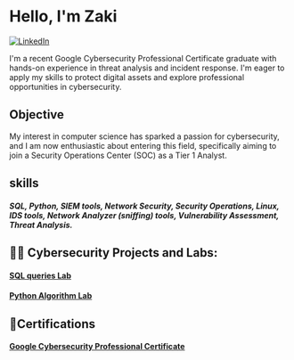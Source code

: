 # Hello, I'm Zaki
[![LinkedIn](https://img.shields.io/badge/LinkedIn-Connect-blue?style=flat&logo=linkedin)](https://www.linkedin.com/in/zaki-shuriye-9aaa5427a/)

I'm a recent Google Cybersecurity Professional Certificate graduate with hands-on experience in threat analysis and incident response. I'm eager to apply my skills to protect digital assets and explore professional opportunities in cybersecurity.

## Objective
My interest in computer science has sparked a passion for cybersecurity, and I am now enthusiastic about entering this field, specifically aiming to join a Security Operations Center (SOC) as a Tier 1 Analyst.

## skills
##### SQL, Python, SIEM tools, Network Security, Security Operations, Linux, IDS tools, Network Analyzer (sniffing) tools, Vulnerability Assessment, Threat Analysis.
<h2>👨‍💻 Cybersecurity Projects and Labs:</h2>

#### [SQL queries Lab](https://github.com/Zaki661/Applying-filters-to-SQL-queries-Lab)
#### [Python Algorithm Lab](https://github.com/Zaki661/Python-Lab/blob/main/README.md)

<h2>📃Certifications</h2>

#### [Google Cybersecurity Professional Certificate](https://1drv.ms/b/c/ef83af08caa39f1f/EfusTmE8L4pBr0MIIXGxIIkBouagMK50KTJn05oXoX7gUA?e=ZyWtNm)

